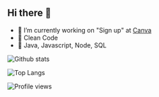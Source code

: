 ## Hi there 👋

- 🔭 I’m currently working on "Sign up" at [Canva](https://canva.com)
- :broom: Clean Code
- :memo: Java, Javascript, Node, SQL

![Github stats](https://github-readme-stats.vercel.app/api?username=create1st&show_icons=true)

![Top Langs](https://github-readme-stats.vercel.app/api/top-langs/?username=create1st&layout=compact)

![Profile views](https://gpvc.arturio.dev/create1st)

<!--
**create1st/create1st** is a ✨ _special_ ✨ repository because its `README.md` (this file) appears on your GitHub profile.

Here are some ideas to get you started:

- 🔭 I’m currently working on ...
- 🌱 I’m currently learning ...
- 👯 I’m looking to collaborate on ...
- 🤔 I’m looking for help with ...
- 💬 Ask me about ...
- 📫 How to reach me: ...
- 😄 Pronouns: ...
- ⚡ Fun fact: ...
-->

